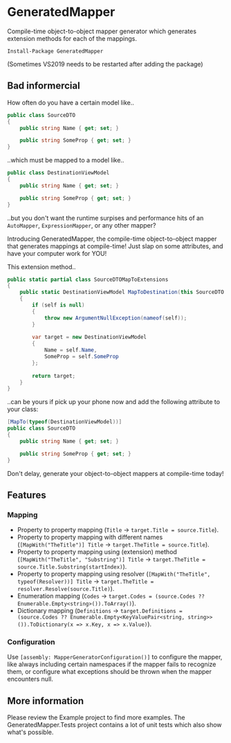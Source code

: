 # GeneratedMapper
Compile-time object-to-object mapper generator which generates extension methods for each of the mappings.

```
Install-Package GeneratedMapper
```

(Sometimes VS2019 needs to be restarted after adding the package)

## Bad informercial

How often do you have a certain model like..

```c#
public class SourceDTO
{
    public string Name { get; set; }

    public string SomeProp { get; set; }
}
```

..which must be mapped to a model like..

```c#
public class DestinationViewModel
{
    public string Name { get; set; }

    public string SomeProp { get; set; }
}
```

..but you don't want the runtime surpises and performance hits of an `AutoMapper`, `ExpressionMapper`, or any other mapper?

Introducing GeneratedMapper, the compile-time object-to-object mapper that generates mappings at compile-time! Just slap on some attributes, and have your computer work for YOU!

This extension method..

```c#
public static partial class SourceDTOMapToExtensions
{
    public static DestinationViewModel MapToDestination(this SourceDTO self)
    {
        if (self is null)
        {
            throw new ArgumentNullException(nameof(self));
        }
            
        var target = new DestinationViewModel
        {
            Name = self.Name,
            SomeProp = self.SomeProp
        };
            
        return target;
    }
}
```

..can be yours if pick up your phone now and add the following attribute to your class:

```c#
[MapTo(typeof(DestinationViewModel))]
public class SourceDTO
{
    public string Name { get; set; }

    public string SomeProp { get; set; }
}
```

Don't delay, generate your object-to-object mappers at compile-time today!

## Features

### Mapping

- Property to property mapping (`Title` -> `target.Title = source.Title`).
- Property to property mapping with different names (`[MapWith("TheTitle")] Title` -> `target.TheTitle = source.Title`).
- Property to property mapping using (extension) method (`[MapWith("TheTitle", "Substring")] Title` -> `target.TheTitle = source.Title.Substring(startIndex)`).
- Property to property mapping using resolver (`[MapWith("TheTitle", typeof(Resolver))] Title` -> `target.TheTitle = resolver.Resolve(source.Title)`).
- Enumeration mapping (`Codes` -> `target.Codes = (source.Codes ?? Enumerable.Empty<string>()).ToArray()`).
- Dictionary mapping (`Definitions` -> `target.Definitions = (source.Codes ?? Enumerable.Empty<KeyValuePair<string, string>>()).ToDictionary(x => x.Key, x => x.Value)`).

### Configuration

Use `[assembly: MapperGeneratorConfiguration()]` to configure the mapper, like always including certain namespaces if the mapper fails to recognize them,
or configure what exceptions should be thrown when the mapper encounters null.

## More information

Please review the Example project to find more examples. The GeneratedMapper.Tests project contains
a lot of unit tests which also show what's possible.